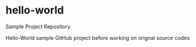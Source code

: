 # hello-world
Sample Project Repository


Hello-World sample GitHub project before working on orignal source codes

